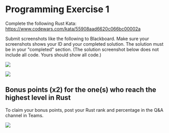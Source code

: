 # Programming Exercise 1

Complete the following Rust Kata:
https://www.codewars.com/kata/55908aad6620c066bc00002a

Submit screenshots like the following to Blackboard. Make sure your screenshots shows your ID and your completed solution. The solution must be in your "completed" section. (The solution screenshot below does not include all code. Yours should show all code.)

![](https://i.imgur.com/ZSilFt9.png)

![](https://i.imgur.com/igRrP91.png)

## Bonus points (x2) for the one(s) who reach the highest level in Rust

To claim your bonus points, post your Rust rank and percentage in the Q&A channel in Teams.

![](https://i.imgur.com/oJNrVRV.png)
